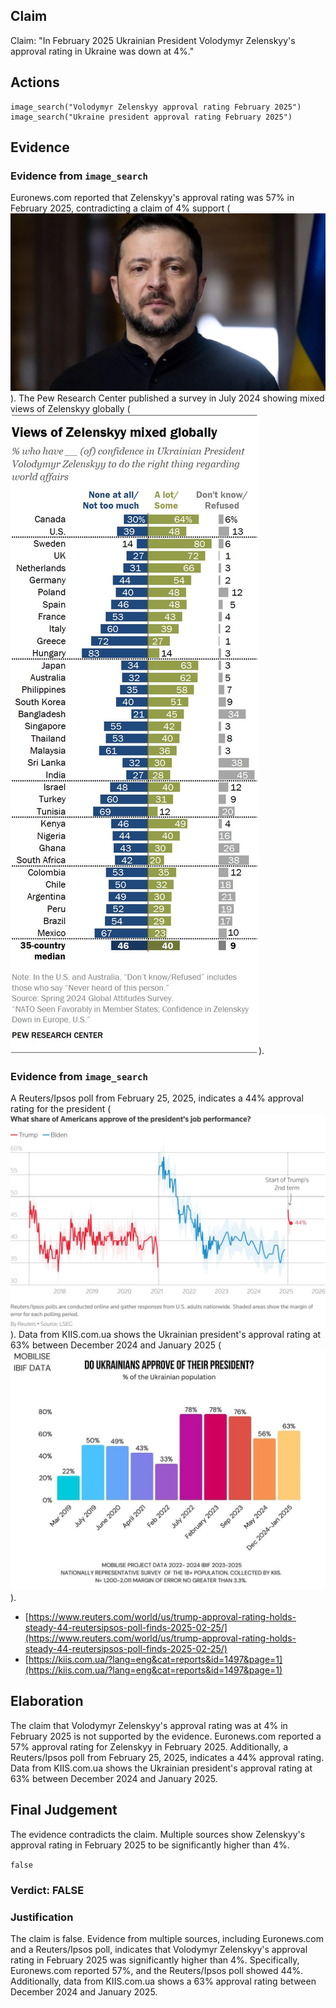 ## Claim
Claim: "In February 2025 Ukrainian President Volodymyr Zelenskyy's approval rating in Ukraine was down at 4%."

## Actions
```
image_search("Volodymyr Zelenskyy approval rating February 2025")
image_search("Ukraine president approval rating February 2025")
```

## Evidence
### Evidence from `image_search`
Euronews.com reported that Zelenskyy's approval rating was 57% in February 2025, contradicting a claim of 4% support (![image 7068](media/2025-08-29_23-21-1756509694-866208.jpg)). The Pew Research Center published a survey in July 2024 showing mixed views of Zelenskyy globally (![image 7069](media/2025-08-29_23-21-1756509694-990361.jpg)).



### Evidence from `image_search`
A Reuters/Ipsos poll from February 25, 2025, indicates a 44% approval rating for the president (![image 7079](media/2025-08-29_23-21-1756509704-661787.jpg)). Data from KIIS.com.ua shows the Ukrainian president's approval rating at 63% between December 2024 and January 2025 (![image 7080](media/2025-08-29_23-21-1756509705-132652.jpg)).

*   [https://www.reuters.com/world/us/trump-approval-rating-holds-steady-44-reutersipsos-poll-finds-2025-02-25/](https://www.reuters.com/world/us/trump-approval-rating-holds-steady-44-reutersipsos-poll-finds-2025-02-25/)
*   [https://kiis.com.ua/?lang=eng&cat=reports&id=1497&page=1](https://kiis.com.ua/?lang=eng&cat=reports&id=1497&page=1)


## Elaboration
The claim that Volodymyr Zelenskyy's approval rating was at 4% in February 2025 is not supported by the evidence. Euronews.com reported a 57% approval rating for Zelenskyy in February 2025. Additionally, a Reuters/Ipsos poll from February 25, 2025, indicates a 44% approval rating. Data from KIIS.com.ua shows the Ukrainian president's approval rating at 63% between December 2024 and January 2025.


## Final Judgement
The evidence contradicts the claim. Multiple sources show Zelenskyy's approval rating in February 2025 to be significantly higher than 4%.

`false`

### Verdict: FALSE

### Justification
The claim is false. Evidence from multiple sources, including Euronews.com and a Reuters/Ipsos poll, indicates that Volodymyr Zelenskyy's approval rating in February 2025 was significantly higher than 4%. Specifically, Euronews.com reported 57%, and the Reuters/Ipsos poll showed 44%. Additionally, data from KIIS.com.ua shows a 63% approval rating between December 2024 and January 2025.
